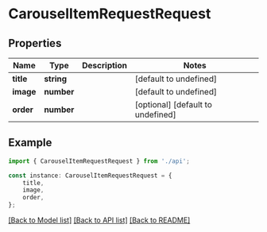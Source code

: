 # CarouselItemRequestRequest


## Properties

Name | Type | Description | Notes
------------ | ------------- | ------------- | -------------
**title** | **string** |  | [default to undefined]
**image** | **number** |  | [default to undefined]
**order** | **number** |  | [optional] [default to undefined]

## Example

```typescript
import { CarouselItemRequestRequest } from './api';

const instance: CarouselItemRequestRequest = {
    title,
    image,
    order,
};
```

[[Back to Model list]](../README.md#documentation-for-models) [[Back to API list]](../README.md#documentation-for-api-endpoints) [[Back to README]](../README.md)
